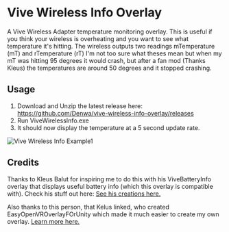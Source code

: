 # Vive Wireless Info Overlay
A Vive Wireless Adapter temperature monitoring overlay. This is useful if you think your wireless is overheating and you want to see what temperature it's hitting. The wireless outputs two readings mTemperature (mT) and rTemperature (rT) I'm not too sure what theses mean but when my mT was hitting 95 degrees it would crash, but after a fan mod (Thanks Kleus) the temperatures are around 50 degrees and it stopped crashing.

## Usage
1) Download and Unzip the latest release here: https://github.com/Denwa/vive-wireless-info-overlay/releases
2) Run ViveWirelessInfo.exe
3) It should now display the temperature at a 5 second update rate.

![Vive Wireless Info Example1](2018-11-06-PM_10_50_55.png)

## Credits 
Thanks to Kleus Balut for inspiring me to do this with his ViveBatteryInfo overlay that displays useful battery info (which this overlay is compatible with). Check his stuff out here: [See his creations here.](https://kleusbalut.booth.pm/items/969809)

Also thanks to this person, that Kelus linked, who created EasyOpenVROverlayFOrUnity which made it much easier to create my own overlay. [Learn more here.](https://sabowl.sakura.ne.jp/gpsnmeajp/unity/EasyOpenVROverlayForUnity/)
